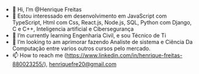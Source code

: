 - 👋 Hi, I’m @Henrique Freitas
- 👀 Estou interessado em desenvolvimento em JavaScript com TypeScript, Html com Css, React.js, Node.js, SQL, Python com Django, C e C++, Inteligencia artificial e Cibersegurança
- 🌱 I’m currently learning Engenharia Civil, e sou Técnico de Ti
- 💞️ I’m looking to am aprimorar fazendo Analiste de sistema e Ciência Da Computação entre varios outros cursos pelo mercado. 
- 📫 How to reach me (https://www.linkedin.com/in/henrique-freitas-880023255/), henriquefre20@gmail.com
<!---
HenriqueFre/HenriqueFre is a ✨ special ✨ repository because its `README.md` (this file) appears on your GitHub profile.
You can click the Preview link to take a look at your changes.
--->
